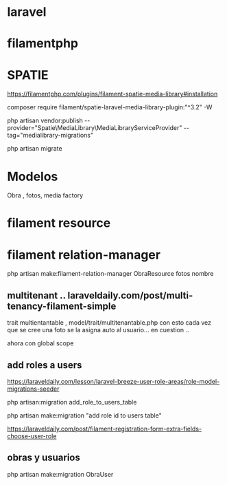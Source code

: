 # laravel 
# filamentphp 

# SPATIE
https://filamentphp.com/plugins/filament-spatie-media-library#installation

composer require filament/spatie-laravel-media-library-plugin:"^3.2" -W


php artisan vendor:publish --provider="Spatie\MediaLibrary\MediaLibraryServiceProvider" --tag="medialibrary-migrations"

php artisan migrate 

# Modelos 

Obra , fotos, media 
factory 

# filament resource 

# filament relation-manager
php artisan make:filament-relation-manager ObraResource fotos nombre



## multitenant .. laraveldaily.com/post/multi-tenancy-filament-simple 

trait multientantable , model/trait/multitenantable.php
con esto cada vez que se cree una foto se la asigna auto al usuario... en cuestion ..

ahora con global scope 


## add roles a users 

https://laraveldaily.com/lesson/laravel-breeze-user-role-areas/role-model-migrations-seeder



php artisan:migration add_role_to_users_table

php artisan make:migration "add role id to users table"



https://laraveldaily.com/post/filament-registration-form-extra-fields-choose-user-role


## obras y usuarios 


php artisan make:migration ObraUser

